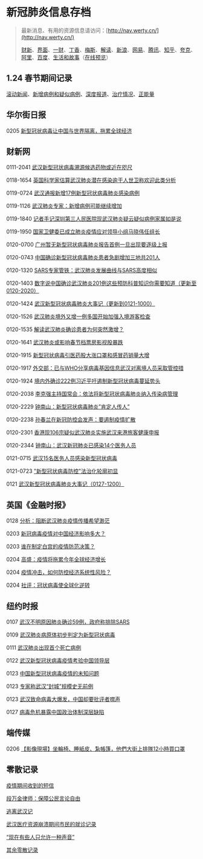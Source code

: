# 新冠肺炎信息存档

> 最新消息、有用的资源信息请访问：[http://nav.werty.cn/](http://nav.werty.cn/)
>
> [财新](http://m.app.caixin.com/m_topic_detail/1473.html)、[界面](https://www.jiemian.com/special/1420.html)、[一财](https://m.yicai.com/news/100476965.html)、[丁香](https://3g.dxy.cn/newh5/view/pneumonia)、[梅斯](http://m.medsci.cn/wh.asp)、[解读](https://mp.weixin.qq.com/s/jXf94aQoMG-MFArEZhW5Jg)、[新浪](https://news.sina.cn/zt_d/yiqing0121)、[网易](https://news.163.com/special/epidemic/)、[腾讯](https://news.qq.com/zt2020/page/feiyan.htm)、[知乎](https://www.zhihu.com/special/19681091)、[夸克](https://broccoli.uc.cn/apps/pneumonia/routes/index)、[阿里](https://alihealth.taobao.com/medicalhealth/influenzamap)、[百度](https://voice.baidu.com/act/newpneumonia/newpneumonia)、[生活和故事](https://github.com/Mayandev/nCoV-notes)（[在线预览](https://mayandev.github.io/nCoV-notes/index.html)）

## 1.24 春节期间记录

[滚动新闻](/0124/1-scroll-news)、[新增病例和疑似病例](/0124/2-infections)、[深度报道](/0124/3-deep)、[治疗情况](/0124/4-treatment)、[正能量](/0124/5-inspiring)

## 华尔街日报

0205 [新型冠状病毒让中国与世界隔离，拖累全球经济](/wsj/0205-wsj-china-isolated-harm-global-economy)

## 财新网

0111-2041 [武汉新型冠状病毒溯源候选药物或近在咫尺](/caixin/0111-2041-virus-source-finding)

0118-1654 [英国科学家估算武汉肺炎潜在感染逾干人世卫称欢迎此类分析](/caixin/0118-1654-uk-scientist-pridiction)

0119-0724 [武汉通报新增17例新型冠状病毒肺炎感染病例](/caixin/0119-0724-wuhan-17-new-cases)

0119-1126 [武汉肺炎专家：新增病例可能继续增加](/caixin/0119-1126-wuhan-new-cases-may-up)

0119-1840 [记者手记深圳第三人民医院现武汉肺炎疑云疑似病例家属如是说](/caixin/0119-1840-shenzhen-3-people-s-hospital)

0119-1950 [国家卫健委已成立肺炎疫情应对领导小组马晓伟任组长](/caixin/0119-1950-national-health-commission-taskforce)

0120-0700 [广州暂无新型冠状病毒肺炎报告首例一旦出现要逐级上报](/caixin/0120-0700-gz-no-case-current)

0120-0743 [中国确诊新型冠状病毒肺炎患者急剧增加三地共201人](/caixin/0120-0743-china-coronavirus-cases-surge)

0120-1320 [SARS专家管铁：武汉肺炎发展曲线与SARS高度相似](/caixin/0120-1320-guan-yi-interview)

0120-1403 [数字说中国确诊武汉肺炎201例这些预防科普知识你需要知道（更新至0120-2020）](/caixin/0120-1403-latest-pneumonia-digit-update)

0120-1424 [武汉新型冠状病毒肺炎大事记（更新到0121-1000）](/caixin/0120-1424-wuhan-nova-coronavirus-pneumonia-timeline)

0120-1526 [武汉肺炎境外又增一例多国开始加强入境游客检查](/caixin/0120-1526-countries-enhancing-border-check)

0120-1535 [解读武汉肺炎确诊患者为何突然激增？](/caixin/0120-1535-why-patients-surge)

0120-1641 [武汉肺炎或影响春节档票房影视股暴跌](/caixin/0120-1641-spring-festival-ticket-office)

0120-1915 [新型冠状病毒引医药股大涨口罩和感冒药销量大增](/caixin/0120-1915-mask-and-cough-medicine-hot)

0120-1917 [外交部：已与WHO分享病毒基因信息武汉对离境人员采取管控措](/caixin/0120-1917-china-fm-virus-dna-info-shared)

0120-1924 [境内外确诊222例习近平吁遏制新型冠状病毒蔓延势头](/caixin/0120-1924-president-urging-containment)

0120-2038 [李克强主持国常会：依法将新型冠状病毒肺炎纳入传染病管理](/caixin/0120-2038-state-council-listed-coronavirus-by-law)

0120-2229 [钟南山：新型冠状病毒肺炎”肯定人传人”](/caixin/0120-2229-zhong-nan-shan-human-transmission)

0120-2238 [孙春兰在新冠防控会发声：要遏制疫情扩散](/caixin/0120-2238-sun-chun-lan-meeting)

0120-2301 [香港现106宗疑似武汉肺炎实施武汉来港旅客健康申报](/caixin/0120-2301-hk-106-suspected-cases)

0120-2344 [钟南山：武汉新冠肺炎已感染14个医务人员](/caixin/0120-2344-zhong-14-doctors-infected)

0121-0715 [武汉15名医务人员感染新型冠状病毒](/caixin/0121-0715-wuhan-15-doctors-infected)

0121-0723 ["新型冠状病毒防控"法治化轮廓初显](/caixin/0121-0723-comment-containing-virus-by-law)

0121 [武汉新型冠状病毒肺炎大事记（0127-1200）](/caixin/0121-coronavirus-timeline)

## 英国《金融时报》

0128 [分析：阻断武汉肺炎疫情传播希望渺茫](/ft/0128-ft-hope-dim-to-cut-virus-spreading)

0203 [新冠病毒疫情对中国经济影响多大？](/ft/0203-ft-epidemic-crush-china-economy)

0203 [谁在制定白宫的疫情防范决策？](/ft/0203-ft-white-house-containment-policies)

0204 [高盛：疫情将拖累今年全球经济增长](/ft/0204-ft-goldman-sachs-global-growth)

0204 [疫情冲击，如何防控经济系统性风险？](/ft/0204-ft-preventing-systematic-risks)

0204 [社评：冠状病毒使全球化逆转](/ft/0204-ft-virus-made-globalisation-reversed)

## 纽约时报

0107 [武汉不明原因肺炎确诊59例，政府称排除SARS](/nyt/0107-nyt-china-SARS-pneumonialike.md)

0109 [武汉肺炎病原体初步判定为新型冠状病毒](/nyt/0109-nyt-china-pneumonia-outbreak-virus.md)

0111 [武汉肺炎出现首个死亡病例](/nyt/0111-nyt-china-virus-wuhan-death.md)

0122 [武汉新型冠状病毒疫情考验中国领导层](/nyt/0122-nyt-china-coronavirus-wuhan.md)

0123 [中国新型冠状病毒疫情的未知问题](/nyt/0123-nyt-china-who-coronavirus-sars-mers.md)

0123 [专家称武汉“封城”规模史无前例](/nyt/0123-nyt-coronavirus-quarantines-history.md)

0123 [武汉致命病毒大爆发，中国却要批评者噤声](/nyt/0123-nyt-virus-corona.md)

0127 [病毒危机暴露中国政治体制深层缺陷](/nyt/0127-nyt-coronavirus-crisis-china-response.md)

## 端传媒

0206 [【影像現場】坐輪椅、睡紙皮、紮帳篷，他們大街上排隊12小時買口罩](/theinitium/0206-dcm-hkers-waiting-for-masks)

## 零散记录

[疫情期间收到的短信](/misc/sms-received-during-the-outbreak)

[段万金律师：保障公民言论自由](/misc/duan-wan-jin)

[逃离武汉记](/misc/escape-from-wuhan)

[武汉医疗资源崩溃期间市民的就诊记录](/misc/citizen-waiting-for-hospital)

[“现在有些人只允许一种声音”](/misc/solo-voice-permitted)

[其余零散记录](/misc/misc)